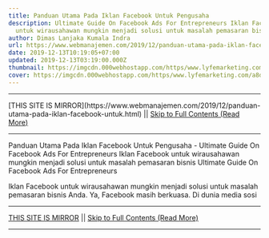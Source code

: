```yaml
---
title: Panduan Utama Pada Iklan Facebook Untuk Pengusaha
description: Ultimate Guide On Facebook Ads For Entrepreneurs Iklan Facebook
  untuk wirausahawan mungkin menjadi solusi untuk masalah pemasaran bisnis
author: Dimas Lanjaka Kumala Indra
url: https://www.webmanajemen.com/2019/12/panduan-utama-pada-iklan-facebook-untuk.html
date: 2019-12-13T10:19:05+07:00
updated: 2019-12-13T03:19:00.000Z
thumbnail: https://imgcdn.000webhostapp.com/https/www.lyfemarketing.com/a8da9fcee0cd12d606fe9ecaaedc0828.png
cover: https://imgcdn.000webhostapp.com/https/www.lyfemarketing.com/a8da9fcee0cd12d606fe9ecaaedc0828.png
---
```


<hr/> [THIS SITE IS MIRROR](https://www.webmanajemen.com/2019/12/panduan-utama-pada-iklan-facebook-untuk.html) || <a href="https://www.webmanajemen.com/2019/12/panduan-utama-pada-iklan-facebook-untuk.html" rel="follow" class="button" id="read-more">Skip to Full Contents (Read More)</a> <hr/> Panduan Utama Pada Iklan Facebook Untuk Pengusaha - Ultimate Guide On Facebook Ads For Entrepreneurs Iklan Facebook untuk wirausahawan mungkin menjadi solusi untuk masalah pemasaran bisnis Ultimate Guide On Facebook Ads For Entrepreneurs

  Iklan Facebook untuk wirausahawan mungkin menjadi solusi untuk masalah pemasaran bisnis Anda. 
  Ya, Facebook masih berkuasa. 
  Di dunia media sosi <hr/> [THIS SITE IS MIRROR](https://www.webmanajemen.com/2019/12/panduan-utama-pada-iklan-facebook-untuk.html) || <a href="https://www.webmanajemen.com/2019/12/panduan-utama-pada-iklan-facebook-untuk.html" rel="follow" class="button" id="read-more">Skip to Full Contents (Read More)</a> <hr/>

<script>
    if (location.host.includes('dimaslanjaka12')) {
      location.replace('https://www.webmanajemen.com/2019/12/panduan-utama-pada-iklan-facebook-untuk.html');
    }
  </script>